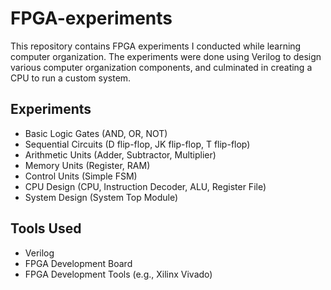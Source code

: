# FPGA-experiments

This repository contains FPGA experiments I conducted while learning computer organization. The experiments were done using Verilog to design various computer organization components, and culminated in creating a CPU to run a custom system.

## Experiments

- Basic Logic Gates (AND, OR, NOT)
- Sequential Circuits (D flip-flop, JK flip-flop, T flip-flop)
- Arithmetic Units (Adder, Subtractor, Multiplier)
- Memory Units (Register, RAM)
- Control Units (Simple FSM)
- CPU Design (CPU, Instruction Decoder, ALU, Register File)
- System Design (System Top Module)

## Tools Used

- Verilog
- FPGA Development Board
- FPGA Development Tools (e.g., Xilinx Vivado)
